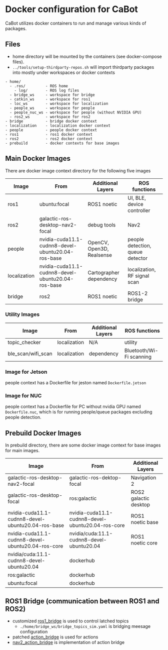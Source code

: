 # Docker configuration for CaBot

CaBot utilizes docker containers to run and manage various kinds of packages.

## Files

- home directory will be mounted by the containers (see docker-compose files).
- `../tools/setup-thirdparty-repos.sh`  will import thirdparty packages into mostly under workspaces or docker contexts

```
- home/
  - .ros/         - ROS home
    - log/        - ROS log files
  - bridge_ws     - workspace for bridge
  - catkin_ws     - workspace for ros1
  - loc_ws        - workspace for localization
  - people_ws     - workspace for people
  - people_nuc_ws - workspace for people (without NVIDIA GPU)
  - ros2_ws       - workspace for ros2
- bridge          - bridge docker context
- localization    - localization docker context
- people          - people docker context
- ros1            - ros1 docker context
- ros2            - ros2 docker context
- prebuild        - docker contexts for base images
```

## Main Docker Images

There are docker image context directory for the following five images

|Image       |From                           |Additional Layers |ROS functions|
|------------|-------------------------------|------------------|-----------|
|ros1        |ubuntu:focal                   |ROS1 noetic       |UI, BLE, device controller|
|ros2        |galactic-ros-desktop-nav2-focal|debug tools       |Nav2       |
|people      |nvidia-cuda11.1-cudnn8-devel-ubuntu20.04-ros-base|OpenCV, Open3D, Realsense|people detection, queue detector|
|localization|nvidia-cuda11.1-cudnn8-devel-ubuntu20.04-ros-base|Cartographer dependency|localization, RF signal scan|
|bridge      |ros2|ROS1 noetic|ROS1-2 bridge|

### Utility Images
|Image       |From                           |Additional Layers |ROS functions|
|------------|-------------------------------|------------------|-----------|
|topic_checker|localization|N/A|utility|
|ble_scan/wifi_scan|localization|dependency|Bluetooth/Wi-Fi scanning|

### Image for Jetson

people context has a Dockerfile for jeston named `Dockerfile.jetson`

### Image for NUC

people context has a Dockerfile for PC without nvidia GPU named `Dockerfile.nuc`, which is for running people/queue packages excluding people detection.

## Prebuild Docker Images

In prebuild directory, there are some docker image context for base images for main images.

|Image|From|Additional Layers|
|---|---|---|
|galactic-ros-desktop-nav2-focal|galactic-ros-dektop-focal|Navigation 2|
|galactic-ros-desktop-focal|ros:galactic|ROS2 galactic desktop|
|nvidia-cuda11.1-cudnn8-devel-ubuntu20.04-ros-base|nvidia-cuda11.1-cudnn8-devel-ubuntu20.04-ros-core|ROS1 noetic base|
|nvidia-cuda11.1-cudnn8-devel-ubuntu20.04-ros-core|nvidia/cuda:11.1-cudnn8-devel-ubuntu20.04|ROS1 noetic core|
|nvidia/cuda:11.1-cudnn8-devel-ubuntu20.04|dockerhub||
|ros:galactic|dockerhub||
|ubuntu:focal|dockerhub||


## ROS1 Bridge (communication between ROS1 and ROS2)

- customized [ros1_bridge](https://github.com/daisukes/ros1_bridge/tree/enhance-parameter-bridge) is used to control latched topics
  - `./home/bridge_ws/bridge_topics_sim.yaml` is bridging meesage configuration
- patched [action_bridge](https://github.com/daisukes/action_bridge/tree/fix-galactic-temp) is used for actions
- [nav2_action_bridge](../nav2_action_bridge) is implementation of action bridge